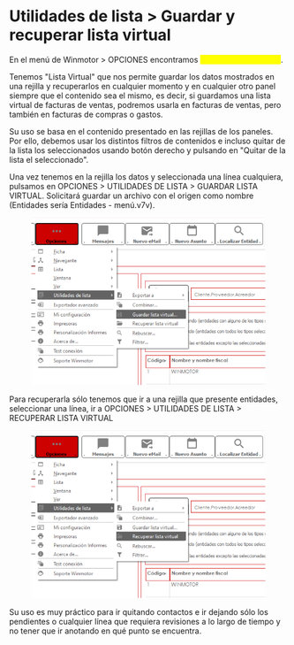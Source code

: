 # Utilidades de lista > Guardar y recuperar lista virtual

En el menú de Winmotor > OPCIONES encontramos <mark style="color:yellow;">UTILIDADES DE LISTA</mark>.

Tenemos "Lista Virtual" que nos permite guardar los datos mostrados en una rejilla y recuperarlos en cualquier momento y en cualquier otro panel siempre que el contenido sea el mismo, es decir, si guardamos una lista virtual de facturas de ventas, podremos usarla en facturas de ventas, pero también en facturas de compras o gastos.

Su uso se basa en el contenido presentado en las rejillas de los paneles. Por ello, debemos usar los distintos filtros de contenidos e incluso quitar de la lista los seleccionados usando botón derecho y pulsando en "Quitar de la lista el seleccionado".

Una vez tenemos en la rejilla los datos y seleccionada una línea cualquiera, pulsamos en OPCIONES > UTILIDADES DE LISTA > GUARDAR LISTA VIRTUAL. Solicitará guardar un archivo con el origen como nombre (Entidades sería Entidades - menú.v7v).

<figure><img src="../../../.gitbook/assets/imagen.png" alt=""><figcaption></figcaption></figure>

Para recuperarla sólo tenemos que ir a una rejilla que presente entidades, seleccionar una línea, ir a OPCIONES > UTILIDADES DE LISTA > RECUPERAR LISTA VIRTUAL

<figure><img src="../../../.gitbook/assets/imagen (1).png" alt=""><figcaption></figcaption></figure>

Su uso es muy práctico para ir quitando contactos e ir dejando sólo los pendientes o cualquier línea que requiera revisiones a lo largo de tiempo y no tener que ir anotando en qué punto se encuentra.
